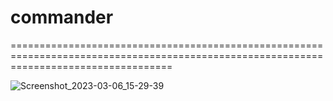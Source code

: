 # commander
========================================================================================================================================

![Screenshot_2023-03-06_15-29-39](https://user-images.githubusercontent.com/69394316/223123838-5bf20d01-8d5c-4988-820b-4358dcd109e3.png)
